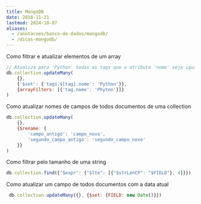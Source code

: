 ```yaml
---
title: MongoDB
date: 2018-11-21
lastmod: 2024-10-07
aliases:
  - /anotacoes/banco-de-dados/mongodb/
  - /dicas-mongodb/
---
```

Como filtrar e atualizar elementos de um array
```javascript
// Atualiza para 'Python' todas as tags que o atributo 'nome' seja igual 'Phyton'
db.collection.updateMany(
    {},
    {'$set': {'tags.$[tag].nome': 'Python'}},
    {arrayFilters: [{'tag.nome': 'Phyton'}]}
)
```


Como atualizar nomes de campos de todos documentos de uma collection
```javascript
db.collection.updateMany(
    {},
    {$rename: {
        'campo_antigo': 'campo_novo',
        'segundo_campo_antigo': 'segundo_campo_novo'
    }}
)
```


Como filtrar pelo tamanho de uma string
```javascript
db.collection.find({"$expr": {"$lte": [{"$strLenCP": "$FIELD"}, 4]}})
```


Como atualizar um campo de todos documentos com a data atual
```javascript
 db.collection.updateMany({}, {$set: {FIELD: new Date()}})
```
